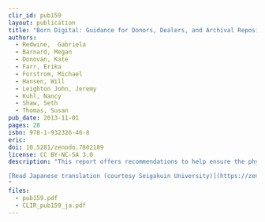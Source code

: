 ```yaml
---
clir_id: pub159
layout: publication
title: "Born Digital: Guidance for Donors, Dealers, and Archival Repositories"
authors: 
  - Redwine,  Gabriela 
  - Barnard, Megan
  - Donovan, Kate 
  - Farr, Erika 
  - Forstrom, Michael 
  - Hansen, Will 
  - Leighton John, Jeremy 
  - Kuhl, Nancy 
  - Shaw, Seth 
  - Thomas, Susan 
pub_date: 2013-11-01
pages: 28
isbn: 978-1-932326-46-8
eric:
doi: 10.5281/zenodo.7802189
license: CC BY-NC-SA 3.0
description: "This report offers recommendations to help ensure the physical and intellectual well-being of born-digital materials transferred from donors to archival repositories. The report surveys the primary issues and concerns related to born-digital acquisitions and is intended for a broad audience with varying levels of interest and expertise, including donors, dealers, and repository staff.

[Read Japanese translation (courtesy Seigakuin University)](https://zenodo.org/record/7802189/files/CLIR_pub159_ja.pdf?download=1)
"
files:
  - pub159.pdf
  - CLIR_pub159_ja.pdf
---
```

